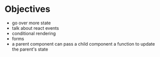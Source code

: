 # Objectives

- go over more state
- talk about react events
- conditional rendering
- forms
- a parent component can pass a child component a function to update the parent's state